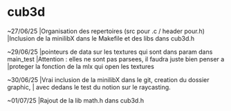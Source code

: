 # cub3d
~27/06/25
 |Organisation des repertoires (src pour .c / header pour.h)
 |Inclusion de la minilibX dans le Makefile et des libs dans cub3d.h 

~29/06/25
 |pointeurs de data sur les textures qui sont dans param dans main_test
 |Attention : elles ne sont pas parsees, il faudra juste bien penser a 
 |proteger la fonction de la mlx qui open les textures
 
 ~30/06/25
 |Vrai inclusion de la minilibX dans le git, creation du dossier graphic,
 | avec dedans le test du notion sur le raycasting.
 
 ~01/07/25
 |Rajout de la lib math.h dans cub3d.h
